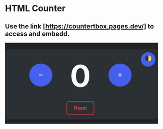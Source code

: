 # HTML Counter
## Use the link [https://countertbox.pages.dev/] to access and embedd.
![Counter_screenshot](https://github.com/imranabeel/counter/blob/main/counter_screenshot.jpeg "Screenshot")

